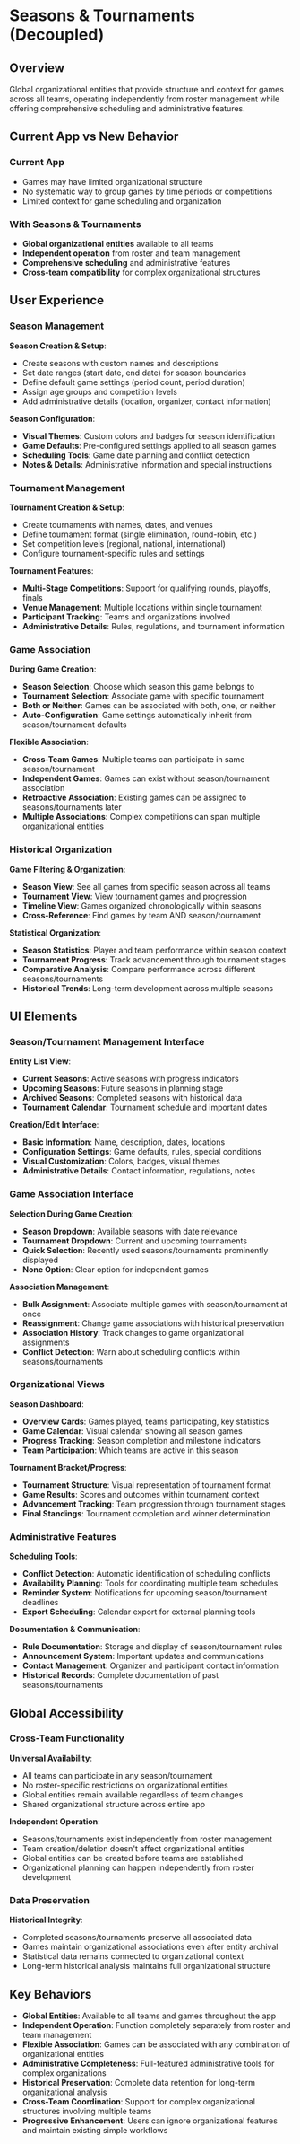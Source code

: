 # Seasons & Tournaments (Decoupled)

## Overview
Global organizational entities that provide structure and context for games across all teams, operating independently from roster management while offering comprehensive scheduling and administrative features.

## Current App vs New Behavior

### Current App
- Games may have limited organizational structure
- No systematic way to group games by time periods or competitions
- Limited context for game scheduling and organization

### With Seasons & Tournaments
- **Global organizational entities** available to all teams
- **Independent operation** from roster and team management
- **Comprehensive scheduling** and administrative features
- **Cross-team compatibility** for complex organizational structures

## User Experience

### Season Management
**Season Creation & Setup**:
- Create seasons with custom names and descriptions
- Set date ranges (start date, end date) for season boundaries
- Define default game settings (period count, period duration)
- Assign age groups and competition levels
- Add administrative details (location, organizer, contact information)

**Season Configuration**:
- **Visual Themes**: Custom colors and badges for season identification
- **Game Defaults**: Pre-configured settings applied to all season games
- **Scheduling Tools**: Game date planning and conflict detection
- **Notes & Details**: Administrative information and special instructions

### Tournament Management
**Tournament Creation & Setup**:
- Create tournaments with names, dates, and venues
- Define tournament format (single elimination, round-robin, etc.)
- Set competition levels (regional, national, international)
- Configure tournament-specific rules and settings

**Tournament Features**:
- **Multi-Stage Competitions**: Support for qualifying rounds, playoffs, finals
- **Venue Management**: Multiple locations within single tournament
- **Participant Tracking**: Teams and organizations involved
- **Administrative Details**: Rules, regulations, and tournament information

### Game Association
**During Game Creation**:
- **Season Selection**: Choose which season this game belongs to
- **Tournament Selection**: Associate game with specific tournament
- **Both or Neither**: Games can be associated with both, one, or neither
- **Auto-Configuration**: Game settings automatically inherit from season/tournament defaults

**Flexible Association**:
- **Cross-Team Games**: Multiple teams can participate in same season/tournament
- **Independent Games**: Games can exist without season/tournament association
- **Retroactive Association**: Existing games can be assigned to seasons/tournaments later
- **Multiple Associations**: Complex competitions can span multiple organizational entities

### Historical Organization
**Game Filtering & Organization**:
- **Season View**: See all games from specific season across all teams
- **Tournament View**: View tournament games and progression
- **Timeline View**: Games organized chronologically within seasons
- **Cross-Reference**: Find games by team AND season/tournament

**Statistical Organization**:
- **Season Statistics**: Player and team performance within season context
- **Tournament Progress**: Track advancement through tournament stages
- **Comparative Analysis**: Compare performance across different seasons/tournaments
- **Historical Trends**: Long-term development across multiple seasons

## UI Elements

### Season/Tournament Management Interface
**Entity List View**:
- **Current Seasons**: Active seasons with progress indicators
- **Upcoming Seasons**: Future seasons in planning stage
- **Archived Seasons**: Completed seasons with historical data
- **Tournament Calendar**: Tournament schedule and important dates

**Creation/Edit Interface**:
- **Basic Information**: Name, description, dates, locations
- **Configuration Settings**: Game defaults, rules, special conditions
- **Visual Customization**: Colors, badges, visual themes
- **Administrative Details**: Contact information, regulations, notes

### Game Association Interface
**Selection During Game Creation**:
- **Season Dropdown**: Available seasons with date relevance
- **Tournament Dropdown**: Current and upcoming tournaments
- **Quick Selection**: Recently used seasons/tournaments prominently displayed
- **None Option**: Clear option for independent games

**Association Management**:
- **Bulk Assignment**: Associate multiple games with season/tournament at once
- **Reassignment**: Change game associations with historical preservation
- **Association History**: Track changes to game organizational assignments
- **Conflict Detection**: Warn about scheduling conflicts within seasons/tournaments

### Organizational Views
**Season Dashboard**:
- **Overview Cards**: Games played, teams participating, key statistics
- **Game Calendar**: Visual calendar showing all season games
- **Progress Tracking**: Season completion and milestone indicators
- **Team Participation**: Which teams are active in this season

**Tournament Bracket/Progress**:
- **Tournament Structure**: Visual representation of tournament format
- **Game Results**: Scores and outcomes within tournament context
- **Advancement Tracking**: Team progression through tournament stages
- **Final Standings**: Tournament completion and winner determination

### Administrative Features
**Scheduling Tools**:
- **Conflict Detection**: Automatic identification of scheduling conflicts
- **Availability Planning**: Tools for coordinating multiple team schedules
- **Reminder System**: Notifications for upcoming season/tournament deadlines
- **Export Scheduling**: Calendar export for external planning tools

**Documentation & Communication**:
- **Rule Documentation**: Storage and display of season/tournament rules
- **Announcement System**: Important updates and communications
- **Contact Management**: Organizer and participant contact information
- **Historical Records**: Complete documentation of past seasons/tournaments

## Global Accessibility

### Cross-Team Functionality
**Universal Availability**: 
- All teams can participate in any season/tournament
- No roster-specific restrictions on organizational entities
- Global entities remain available regardless of team changes
- Shared organizational structure across entire app

**Independent Operation**:
- Seasons/tournaments exist independently from roster management
- Team creation/deletion doesn't affect organizational entities
- Global entities can be created before teams are established
- Organizational planning can happen independently from roster development

### Data Preservation
**Historical Integrity**:
- Completed seasons/tournaments preserve all associated data
- Games maintain organizational associations even after entity archival
- Statistical data remains connected to organizational context
- Long-term historical analysis maintains full organizational structure

## Key Behaviors
- **Global Entities**: Available to all teams and games throughout the app
- **Independent Operation**: Function completely separately from roster and team management
- **Flexible Association**: Games can be associated with any combination of organizational entities
- **Administrative Completeness**: Full-featured administrative tools for complex organizations
- **Historical Preservation**: Complete data retention for long-term organizational analysis
- **Cross-Team Coordination**: Support for complex organizational structures involving multiple teams
- **Progressive Enhancement**: Users can ignore organizational features and maintain existing simple workflows